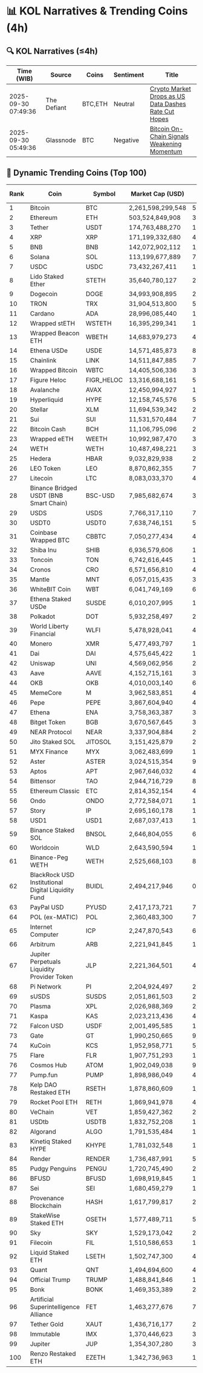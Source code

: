 # 📊 KOL Narratives & Trending Coins (4h)

## 🔍 KOL Narratives (≤4h)

| Time (WIB) | Source | Coins | Sentiment | Title |
|------------|--------|-------|-----------|-------|
| 2025-09-30 07:49:36 | The Defiant | BTC,ETH | Neutral | [Crypto Market Drops as US Data Dashes Rate Cut Hopes](https://thedefiant.io/example1) |
| 2025-09-30 05:49:36 | Glassnode | BTC | Negative | [Bitcoin On-Chain Signals Weakening Momentum](https://glassnode.com/example2) |

## 🚀 Dynamic Trending Coins (Top 100)

| Rank | Coin | Symbol | Market Cap (USD) | 24h Volume (USD) |
|------|------|--------|------------------|------------------|
| 1 | Bitcoin | BTC | 2,261,598,299,548 | 59,721,865,899 |
| 2 | Ethereum | ETH | 503,524,849,908 | 36,415,953,106 |
| 3 | Tether | USDT | 174,763,488,270 | 114,006,016,964 |
| 4 | XRP | XRP | 171,199,332,680 | 4,708,310,659 |
| 5 | BNB | BNB | 142,072,902,112 | 1,808,531,982 |
| 6 | Solana | SOL | 113,199,677,889 | 7,118,523,840 |
| 7 | USDC | USDC | 73,432,267,411 | 15,805,618,107 |
| 8 | Lido Staked Ether | STETH | 35,640,780,127 | 26,038,895 |
| 9 | Dogecoin | DOGE | 34,993,908,895 | 2,254,297,019 |
| 10 | TRON | TRX | 31,904,513,800 | 572,680,606 |
| 11 | Cardano | ADA | 28,996,085,440 | 1,336,144,304 |
| 12 | Wrapped stETH | WSTETH | 16,395,299,341 | 10,412,538 |
| 13 | Wrapped Beacon ETH | WBETH | 14,683,979,273 | 4,667,892 |
| 14 | Ethena USDe | USDE | 14,571,485,873 | 883,751,608 |
| 15 | Chainlink | LINK | 14,511,847,885 | 723,478,307 |
| 16 | Wrapped Bitcoin | WBTC | 14,405,506,336 | 389,496,472 |
| 17 | Figure Heloc | FIGR_HELOC | 13,316,688,161 | 56,631,882 |
| 18 | Avalanche | AVAX | 12,450,994,927 | 1,124,731,201 |
| 19 | Hyperliquid | HYPE | 12,158,745,576 | 589,076,222 |
| 20 | Stellar | XLM | 11,694,539,342 | 224,958,505 |
| 21 | Sui | SUI | 11,531,570,484 | 703,007,851 |
| 22 | Bitcoin Cash | BCH | 11,106,795,096 | 254,677,896 |
| 23 | Wrapped eETH | WEETH | 10,992,987,470 | 30,729,962 |
| 24 | WETH | WETH | 10,487,498,221 | 318,522,791 |
| 25 | Hedera | HBAR | 9,032,829,938 | 233,717,426 |
| 26 | LEO Token | LEO | 8,870,862,355 | 713,005 |
| 27 | Litecoin | LTC | 8,083,033,370 | 474,033,885 |
| 28 | Binance Bridged USDT (BNB Smart Chain) | BSC-USD | 7,985,682,674 | 3,194,427,287 |
| 29 | USDS | USDS | 7,766,317,110 | 7,496,651 |
| 30 | USDT0 | USDT0 | 7,638,746,151 | 533,034,620 |
| 31 | Coinbase Wrapped BTC | CBBTC | 7,050,277,434 | 455,410,631 |
| 32 | Shiba Inu | SHIB | 6,936,579,606 | 164,281,268 |
| 33 | Toncoin | TON | 6,742,616,445 | 122,618,975 |
| 34 | Cronos | CRO | 6,571,656,810 | 49,114,955 |
| 35 | Mantle | MNT | 6,057,015,435 | 326,446,031 |
| 36 | WhiteBIT Coin | WBT | 6,041,749,169 | 63,905,951 |
| 37 | Ethena Staked USDe | SUSDE | 6,010,207,995 | 188,240,596 |
| 38 | Polkadot | DOT | 5,932,258,497 | 228,122,773 |
| 39 | World Liberty Financial | WLFI | 5,478,928,041 | 430,701,689 |
| 40 | Monero | XMR | 5,477,493,797 | 117,054,661 |
| 41 | Dai | DAI | 4,575,645,422 | 104,623,603 |
| 42 | Uniswap | UNI | 4,569,062,956 | 242,531,456 |
| 43 | Aave | AAVE | 4,152,715,161 | 378,695,884 |
| 44 | OKB | OKB | 4,010,003,140 | 64,593,155 |
| 45 | MemeCore | M | 3,962,583,851 | 47,633,157 |
| 46 | Pepe | PEPE | 3,867,604,940 | 413,798,709 |
| 47 | Ethena | ENA | 3,758,363,387 | 342,080,916 |
| 48 | Bitget Token | BGB | 3,670,567,645 | 361,386,129 |
| 49 | NEAR Protocol | NEAR | 3,337,904,884 | 205,125,452 |
| 50 | Jito Staked SOL | JITOSOL | 3,151,425,879 | 26,066,569 |
| 51 | MYX Finance | MYX | 3,062,483,699 | 191,686,161 |
| 52 | Aster | ASTER | 3,024,515,354 | 931,976,027 |
| 53 | Aptos | APT | 2,967,646,032 | 477,844,917 |
| 54 | Bittensor | TAO | 2,944,716,729 | 87,603,091 |
| 55 | Ethereum Classic | ETC | 2,814,352,154 | 47,451,097 |
| 56 | Ondo | ONDO | 2,772,584,071 | 167,387,059 |
| 57 | Story | IP | 2,695,160,178 | 102,356,136 |
| 58 | USD1 | USD1 | 2,687,037,413 | 1,299,411,009 |
| 59 | Binance Staked SOL | BNSOL | 2,646,804,055 | 6,296,251 |
| 60 | Worldcoin | WLD | 2,643,590,594 | 160,337,731 |
| 61 | Binance-Peg WETH | WETH | 2,525,668,103 | 87,423,526 |
| 62 | BlackRock USD Institutional Digital Liquidity Fund | BUIDL | 2,494,217,946 | 0.0 |
| 63 | PayPal USD | PYUSD | 2,417,173,721 | 72,662,943 |
| 64 | POL (ex-MATIC) | POL | 2,360,483,300 | 70,314,214 |
| 65 | Internet Computer | ICP | 2,247,870,543 | 60,597,292 |
| 66 | Arbitrum | ARB | 2,221,941,845 | 186,738,461 |
| 67 | Jupiter Perpetuals Liquidity Provider Token | JLP | 2,221,364,501 | 43,543,989 |
| 68 | Pi Network | PI | 2,204,924,497 | 28,148,901 |
| 69 | sUSDS | SUSDS | 2,051,861,503 | 29,590,084 |
| 70 | Plasma | XPL | 2,026,988,369 | 2,178,477,801 |
| 71 | Kaspa | KAS | 2,023,213,436 | 49,022,082 |
| 72 | Falcon USD | USDF | 2,001,495,585 | 124,173,584 |
| 73 | Gate | GT | 1,990,250,665 | 9,774,039 |
| 74 | KuCoin | KCS | 1,952,958,771 | 5,667,541 |
| 75 | Flare | FLR | 1,907,751,293 | 11,150,056 |
| 76 | Cosmos Hub | ATOM | 1,902,049,038 | 99,469,440 |
| 77 | Pump.fun | PUMP | 1,898,986,049 | 481,267,903 |
| 78 | Kelp DAO Restaked ETH | RSETH | 1,878,860,609 | 1,634,570 |
| 79 | Rocket Pool ETH | RETH | 1,869,941,978 | 4,399,936 |
| 80 | VeChain | VET | 1,859,427,362 | 26,914,984 |
| 81 | USDtb | USDTB | 1,832,752,208 | 13,126,687 |
| 82 | Algorand | ALGO | 1,791,535,484 | 108,094,829 |
| 83 | Kinetiq Staked HYPE | KHYPE | 1,781,032,548 | 19,675,260 |
| 84 | Render | RENDER | 1,736,487,991 | 53,416,255 |
| 85 | Pudgy Penguins | PENGU | 1,720,745,490 | 275,039,059 |
| 86 | BFUSD | BFUSD | 1,698,919,845 | 10,840,335 |
| 87 | Sei | SEI | 1,680,459,279 | 103,203,767 |
| 88 | Provenance Blockchain | HASH | 1,617,799,817 | 27,193 |
| 89 | StakeWise Staked ETH | OSETH | 1,577,489,711 | 535,236 |
| 90 | Sky | SKY | 1,529,173,042 | 24,613,971 |
| 91 | Filecoin | FIL | 1,510,586,653 | 114,648,536 |
| 92 | Liquid Staked ETH | LSETH | 1,502,747,300 | 498,347 |
| 93 | Quant | QNT | 1,494,694,600 | 49,873,614 |
| 94 | Official Trump | TRUMP | 1,488,841,846 | 183,497,756 |
| 95 | Bonk | BONK | 1,469,353,389 | 245,365,612 |
| 96 | Artificial Superintelligence Alliance | FET | 1,463,277,676 | 72,044,715 |
| 97 | Tether Gold | XAUT | 1,436,716,177 | 229,855,688 |
| 98 | Immutable | IMX | 1,370,446,623 | 36,014,942 |
| 99 | Jupiter | JUP | 1,354,307,280 | 39,398,827 |
| 100 | Renzo Restaked ETH | EZETH | 1,342,736,963 | 1,562,207 |